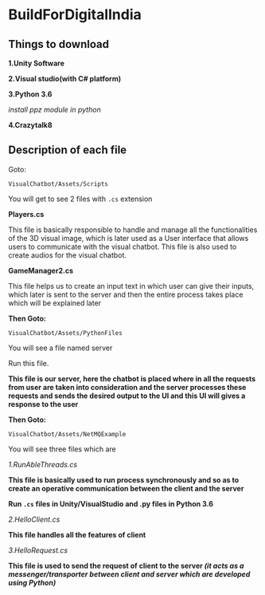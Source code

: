 # BuildForDigitalIndia






## Things to download

**1.Unity Software**

**2.Visual studio(with C# platform)**

**3.Python 3.6**

*install ppz module in python*

**4.Crazytalk8** 



## Description of each file

Goto:

```VisualChatbot/Assets/Scripts```

You will get to see 2 files with ```.cs``` extension

**Players.cs**

  This file is basically responsible to handle and manage all the functionalities of the 3D visual image, which is later used as a User interface that allows users to communicate with the visual chatbot. This file is also used to create audios for the visual chatbot.
  
**GameManager2.cs**

  This file helps us to create an input text in which user can give their inputs, which later is sent to the server and then the entire process takes place which will be explained later


**Then Goto:**

```VisualChatbot/Assets/PythonFiles```

You will see a file named server

Run this file.

**This file is our server, here the chatbot is placed where in all the requests from user are taken into consideration and the server processes these requests and sends the desired output to the UI and this UI will gives a response to the user**

**Then Goto:**

```VisualChatbot/Assets/NetMQExample```

You will see three files which are

*1.RunAbleThreads.cs*

**This file is basically used to run process synchronously and so as to create an operative communication between the client and the server**

**Run ```.cs``` files in Unity/VisualStudio and .py files in Python 3.6** 


*2.HelloClient.cs*

**This file handles all the features of client**


*3.HelloRequest.cs*

**This file is used to send the request of client to the server *(it acts as a messenger/transporter between client and server which are developed using Python)***



